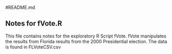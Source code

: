#README.md
## Notes for fVote.R
This file contains notes for the exploratory R Script fVote.
fVote manipulates the results from Florida results from the 
2000 Presidential election.
The data is found in FLVoteCSV.csv

